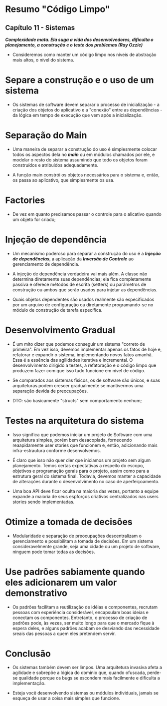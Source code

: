 # Resumo "Código Limpo"

## Capítulo 11 - Sistemas

***Complexidade mata. Ela suga a vida dos desenvolvedores, dificulta o planejamento, a construção e o teste dos problemas (Ray Ozzie)***

 - Consideremos como manter um código limpo nos níveis de abstração mais altos, o nível do sistema.

# Separe a construção e o uso de um sistema
- Os sistemas de software devem separar o processo de inicialização - a criação dos objetos do aplicativo e a "conexão" entre as dependências - da lógica em tempo de execução que vem após a inicialização.

# Separação do Main
- Uma maneira de separar a construção do uso é simplesmente colocar todos os aspectos dela no ***main*** ou em módulos chamados por ele, e modelar o resto do sistema assumindo que todo os objetos foram construídos e atribuidos adequadamente.

- A função main constrói os objetos necessários para o sistema e, então, os  passa ao aplicativo, que simplesmente os usa.

# Factories
- De vez em quanto precisamos passar o controle para o alicativo quando um objeto for criado;

# Injeção de dependência
- Um mecanismo poderoso para separar a construção do uso é a ***Injeção de dependências***, a aplicação da ***Inversão de Controle*** ao gerenciamento de dependência.

- A injeção de dependência verdadeira vai mais além. A classe não determina diretamente suas dependências; ela fica completamente passiva e oferece métodos de escrita (setters) ou parâmetros de construção ou ambos que serão usados para injetar as dependências.

- Quais objetos dependentes são usados realmente são especificados por um arquivo de configuração ou diretamente programando-se no módulo de construção de tarefa específica.

# Desenvolvimento Gradual
- É um mito dizer que podemos conseguir um sistema "correto de primeira". Em vez isso, devemos implementar apenas os fatos de hoje e, refatorar e expandir o sistema, implementando novos fatos amanhã.  Essa é a essência das agilidades iterativa e incremental. O desenvolvimento dirigido a testes, a refatoração e o código limpo que produzem fazer com que isso tudo funcione em nível de código.

- Se comparados aos sistemas físicos, os de software são únicos, e suas arquiteturas podem crescer gradualmente se mantivermos uma separação devida de preocupações.

- DTO: são basicamente "structs" sem comportamento nenhum;

# Testes na arquitetura do sistema
- Isso significa que podemos iniciar um projeto de Software com uma arquitetura simples, porém bem desacoplada, fornecendo reaapidamente user stories que funcionem e, então, adicionando mais infra-estrautura conforme desenvolvemos.

- É claro que isso não quer dier que iniciamos um projeto sem algum planejamento. Temos certas expectativas a respeito do escopo, objetivos e programação gerais para o projeto, assim como para a estrutura geral do sistema final. Todavia, devemos manter a capacidade de alterações durante o desenvolvimento no caso de aperfeiçoamento.

- Uma boa API deve ficar oculta na maioria das vezes, portanto a equipe expande a maioria de seus espforços criativos centralizados nas users stories sendo implementadas.

# Otimize a tomada de decisões
- Modularidade e separação de preocupações descentralizam o gerenciamento e possibilitam a tomada de decisões. Em um sistema consideravelmente grande, seja uma cidade ou um projeto de software, ninguem pode tomar todas as decisões.

# Use padrões sabiamente quando eles adicionarem um valor demonstrativo
- Os padrões facilitam a reutilização de idéias e componentes, recrutam pessoas com experiência considerável, encapsulam boas ideias e conectam os componentes. Entretanto, o processo de criação de padrões pode, às vezes, ser muito longo para que o mercado fique à espera deles, e alguns padrões acabam se desviando das necessidade sreais das pessoas a quem eles pretendem servir.

# Conclusão
- Os sistemas também devem ser limpos. Uma arquitetura invasiva afeta a agilidade e sobrepõe a lógica do dominio que, quando ofuscada, perde-se qualidade porque os bugs se escondem mais facilmente e dificulta a implementação.

- Esteja você desenvolvendo sistemas ou módulos individuais, jamais se esqueça de usar a coisa mais simples que funcione.